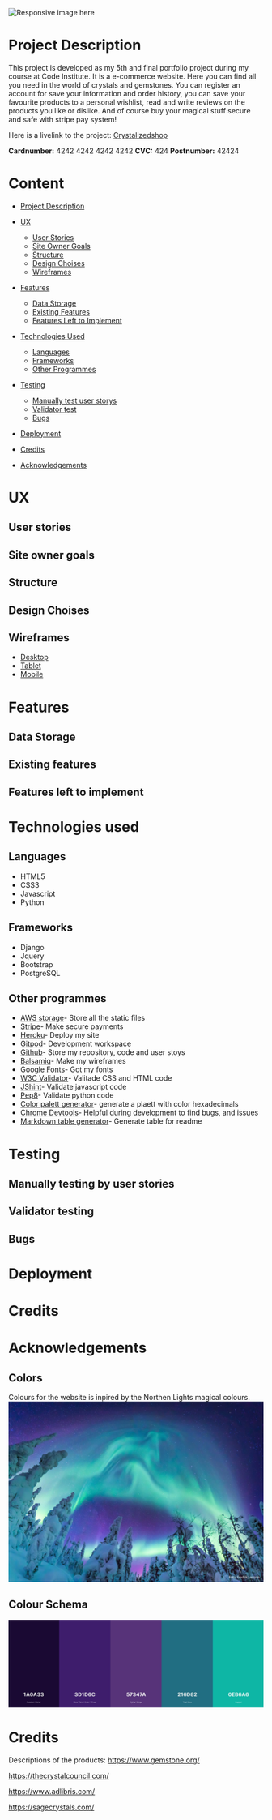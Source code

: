 ![Responsive image here]()

# Project Description
This project is developed as my 5th and final portfolio project during my course at Code Institute. It is a e-commerce website. Here you can find all you need in the world of crystals and gemstones. You can register an account for save your information and order history, you can save your favourite products to a personal wishlist, read and write reviews on the products you like or dislike. And of course buy your magical stuff secure and safe with stripe pay system! 

Here is a livelink to the project: [Crystalizedshop](https://crystalizedshop.herokuapp.com/)

**Cardnumber:**   4242 4242 4242 4242 
**CVC:**   424
**Postnumber:**   42424

# Content
* [Project Description](https://github.com/StinaAxelsson/crystalize-pp5#project-description)
* [UX](https://github.com/StinaAxelsson/crystalize-pp5#ux)
  * [User Stories](https://github.com/StinaAxelsson/crystalize-pp5#user-stories)
  * [Site Owner Goals](https://github.com/StinaAxelsson/crystalize-pp5#site-owner-goals)
  * [Structure](https://github.com/StinaAxelsson/crystalize-pp5#structure)
  * [Design Choises](https://github.com/StinaAxelsson/crystalize-pp5#design-choises)
  * [Wireframes](https://github.com/StinaAxelsson/crystalize-pp5#wireframes)
* [Features](https://github.com/StinaAxelsson/crystalize-pp5#features)
  * [Data Storage](https://github.com/StinaAxelsson/crystalize-pp5#data-storage)
  * [Existing Features](https://github.com/StinaAxelsson/crystalize-pp5#existing-features)
  * [Features Left to Implement](https://github.com/StinaAxelsson/crystalize-pp5#features-left-to-implement)
  
* [Technologies Used](https://github.com/StinaAxelsson/crystalize-pp5#technologies-used)
  * [Languages](https://github.com/StinaAxelsson/crystalize-pp5#languages)
  * [Frameworks](https://github.com/StinaAxelsson/crystalize-pp5#frameworks)
  * [Other Programmes](https://github.com/StinaAxelsson/crystalize-pp5#other-programmes)
  
* [Testing](https://github.com/StinaAxelsson/crystalize-pp5#testing)
  * [Manually test user storys](https://github.com/StinaAxelsson/crystalize-pp5#manually-testing-by-user-stories)
  * [Validator test](https://github.com/StinaAxelsson/crystalize-pp5#validator-testing)
  * [Bugs](https://github.com/StinaAxelsson/crystalize-pp5#bugs)
  
* [Deployment](https://github.com/StinaAxelsson/crystalize-pp5#deployment)
* [Credits](https://github.com/StinaAxelsson/crystalize-pp5#credits)
* [Acknowledgements](https://github.com/StinaAxelsson/crystalize-pp5#acknowledgements)

# UX 
## User stories
## Site owner goals
## Structure
## Design Choises
## Wireframes
  * [Desktop]()
  * [Tablet]()
  * [Mobile]()

# Features
## Data Storage
## Existing features
## Features left to implement

# Technologies used
## Languages
  * HTML5
  * CSS3
  * Javascript
  * Python
## Frameworks
  * Django
  * Jquery
  * Bootstrap
  * PostgreSQL
## Other programmes
  * [AWS storage]()- Store all the static files
  * [Stripe]()- Make secure payments
  * [Heroku]()- Deploy my site
  * [Gitpod]()- Development workspace
  * [Github]()- Store my repository, code and user stoys
  * [Balsamiq]()- Make my wireframes 
  * [Google Fonts]()- Got my fonts
  * [W3C Validator]()- Valitade CSS and HTML code
  * [JShint]()- Validate javascript code
  * [Pep8]()- Validate python code
  * [Color palett generator]()- generate a plaett with color hexadecimals
  * [Chrome Devtools]()- Helpful during development to find bugs, and issues
  * [Markdown table generator]()- Generate table for readme

# Testing
## Manually testing by user stories
## Validator testing
## Bugs

# Deployment
# Credits
# Acknowledgements

## Colors
Colours for the website is inpired by the Northen Lights magical colours.
![nothen light](https://github.com/StinaAxelsson/project-5/blob/main/media/norrsken.jpg)
## Colour Schema
![color scheme](https://github.com/StinaAxelsson/project-5/blob/main/media/colorscheme.jpg)


# Credits
Descriptions of the products: https://www.gemstone.org/

https://thecrystalcouncil.com/

https://www.adlibris.com/

https://sagecrystals.com/